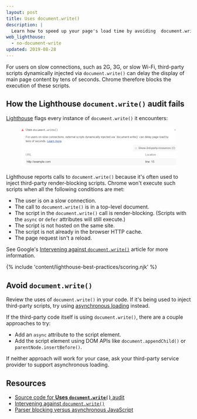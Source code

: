 ```yaml
---
layout: post
title: Uses document.write()
description: |
  Learn how to speed up your page's load time by avoiding  document.write().
web_lighthouse:
  - no-document-write
updated: 2019-08-28
---
```


For users on slow connections,
such as 2G, 3G, or slow Wi-Fi,
third-party scripts dynamically injected via `document.write()`
can delay the display of main page content by tens of seconds.
Chrome therefore blocks the execution of these scripts.

## How the Lighthouse `document.write()` audit fails

[Lighthouse](https://developers.google.com/web/tools/lighthouse/) flags
every instance of `document.write()` it encounters:

<figure class="w-figure">
  <img class="w-screenshot" src="no-document-write.png" alt="Lighthouse audit showing usage of document.write">
</figure>

Lighthouse reports calls to `document.write()` because it's often used to inject
third-party render-blocking scripts. Chrome won't execute such scripts
when all the following conditions are met:
- The user is on a slow connection.
- The call to `document.write()` is in a top-level document.
- The script in the `document.write()` call is render-blocking. (Scripts with the `async` or `defer` attributes will still execute.)
- The script is not hosted on the same site.
- The script is not already in the browser HTTP cache.
- The page request isn't a reload.

See Google's [Intervening against `document.write()`](https://developers.google.com/web/updates/2016/08/removing-document-write)
article for more information.

{% include 'content/lighthouse-best-practices/scoring.njk' %}

## Avoid `document.write()`

Review the uses of `document.write()` in your code. If it's being used
to inject third-party scripts, try using
[asynchronous loading](https://developers.google.com/web/fundamentals/performance/critical-rendering-path/adding-interactivity-with-javascript#parser_blocking_versus_asynchronous_javascript)
instead.

If the third-party code itself is using `document.write()`,
there are a couple approaches to try:
- Add an `async` attribute to the script element.
- Add the script element using DOM APIs
  like `document.appendChild()` or `parentNode.insertBefore()`.

If neither approach will work for your case,
ask your third-party service provider to support asynchronous loading.

## Resources

- [Source code for **Uses `document.write()`** audit](https://github.com/GoogleChrome/lighthouse/blob/master/lighthouse-core/audits/dobetterweb/no-document-write.js)
- [Intervening against `document.write()`](https://developers.google.com/web/updates/2016/08/removing-document-write)
- [Parser blocking versus asynchronous JavaScript](https://developers.google.com/web/fundamentals/performance/critical-rendering-path/adding-interactivity-with-javascript#parser_blocking_versus_asynchronous_javascript)
